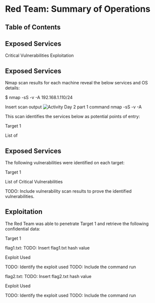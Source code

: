 # Red Team: Summary of Operations

## Table of Contents

## Exposed Services

Critical Vulnerabilities
Exploitation

## Exposed Services
Nmap scan results for each machine reveal the below services and OS details:

$ nmap -sS -v -A 192.168.1.110/24

Insert scan output
![Activity Day 2 part 1  command nmap -sS -v -A](https://user-images.githubusercontent.com/88813019/157798284-04363218-18ef-413d-b780-8ed69658bb63.PNG)

This scan identifies the services below as potential points of entry:

Target 1

List of

## Exposed Services

The following vulnerabilities were identified on each target:

Target 1

List of
Critical
Vulnerabilities

TODO: Include vulnerability scan results to prove the identified vulnerabilities.

## Exploitation

The Red Team was able to penetrate Target 1 and retrieve the following confidential data:

Target 1


flag1.txt: TODO: Insert flag1.txt hash value


Exploit Used

TODO: Identify the exploit used
TODO: Include the command run

flag2.txt: TODO: Insert flag2.txt hash value


Exploit Used

TODO: Identify the exploit used
TODO: Include the command run
